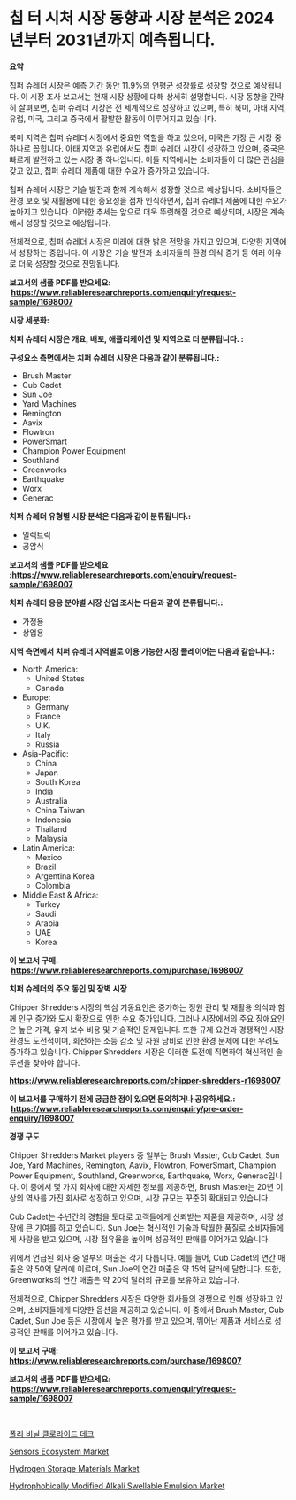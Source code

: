 <p><h1>칩 터 시처 시장 동향과 시장 분석은 2024년부터 2031년까지 예측됩니다.</h1></p><p><strong>요약</strong></p>
<p><p>칩퍼 슈레더 시장은 예측 기간 동안 11.9%의 연평균 성장률로 성장할 것으로 예상됩니다. 이 시장 조사 보고서는 현재 시장 상황에 대해 상세히 설명합니다. 시장 동향을 간략히 살펴보면, 칩퍼 슈레더 시장은 전 세계적으로 성장하고 있으며, 특히 북미, 아태 지역, 유럽, 미국, 그리고 중국에서 활발한 활동이 이루어지고 있습니다.</p><p>북미 지역은 칩퍼 슈레더 시장에서 중요한 역할을 하고 있으며, 미국은 가장 큰 시장 중 하나로 꼽힙니다. 아태 지역과 유럽에서도 칩퍼 슈레더 시장이 성장하고 있으며, 중국은 빠르게 발전하고 있는 시장 중 하나입니다. 이들 지역에서는 소비자들이 더 많은 관심을 갖고 있고, 칩퍼 슈레더 제품에 대한 수요가 증가하고 있습니다.</p><p>칩퍼 슈레더 시장은 기술 발전과 함께 계속해서 성장할 것으로 예상됩니다. 소비자들은 환경 보호 및 재활용에 대한 중요성을 점차 인식하면서, 칩퍼 슈레더 제품에 대한 수요가 높아지고 있습니다. 이러한 추세는 앞으로 더욱 뚜렷해질 것으로 예상되며, 시장은 계속해서 성장할 것으로 예상됩니다.</p><p>전체적으로, 칩퍼 슈레더 시장은 미래에 대한 밝은 전망을 가지고 있으며, 다양한 지역에서 성장하는 중입니다. 이 시장은 기술 발전과 소비자들의 환경 의식 증가 등 여러 이유로 더욱 성장할 것으로 전망됩니다.</p></p>
<p><strong>보고서의 샘플 PDF를 받으세요: &nbsp;<a href="https://www.reliableresearchreports.com/enquiry/request-sample/1698007">https://www.reliableresearchreports.com/enquiry/request-sample/1698007</a></strong></p>
<p><strong>시장 세분화:</strong></p>
<p><strong> 치퍼 슈레더 시장은 개요, 배포, 애플리케이션 및 지역으로 더 분류됩니다. :</strong></p>
<p><strong>구성요소 측면에서는 치퍼 슈레더 시장은 다음과 같이 분류됩니다.:</strong></p>
<p><ul><li>Brush Master</li><li>Cub Cadet</li><li>Sun Joe</li><li>Yard Machines</li><li>Remington</li><li>Aavix</li><li>Flowtron</li><li>PowerSmart</li><li>Champion Power Equipment</li><li>Southland</li><li>Greenworks</li><li>Earthquake</li><li>Worx</li><li>Generac</li></ul></p>
<p><strong> 치퍼 슈레더 유형별 시장 분석은 다음과 같이 분류됩니다.:</strong></p>
<p><ul><li>일렉트릭</li><li>공압식</li></ul></p>
<p><strong>보고서의 샘플 PDF를 받으세요 :<a href="https://www.reliableresearchreports.com/enquiry/request-sample/1698007">https://www.reliableresearchreports.com/enquiry/request-sample/1698007</a></strong></p>
<p><strong> 치퍼 슈레더 응용 분야별 시장 산업 조사는 다음과 같이 분류됩니다.:</strong></p>
<p><ul><li>가정용</li><li>상업용</li></ul></p>
<p><strong>지역 측면에서 치퍼 슈레더 지역별로 이용 가능한 시장 플레이어는 다음과 같습니다.:</strong></p>
<p><ul>
    <li>
        North America:
        <ul>
            <li>United States</li>
            <li>Canada</li>
        </ul>
    </li>
    <li>
        Europe:
        <ul>
            <li>Germany</li>
            <li>France</li>
            <li>U.K.</li>
            <li>Italy</li>
            <li>Russia</li>
        </ul>
    </li>
    <li>
        Asia-Pacific:
        <ul>
            <li>China</li>
            <li>Japan</li>
            <li>South Korea</li>
            <li>India</li>
            <li>Australia</li>
            <li>China Taiwan</li>
            <li>Indonesia</li>
            <li>Thailand</li>
            <li>Malaysia</li>
        </ul>
    </li>
    <li>
        Latin America:
        <ul>
            <li>Mexico</li>
            <li>Brazil</li>
            <li>Argentina Korea</li>
            <li>Colombia</li>
        </ul>
    </li>
    <li>
        Middle East & Africa:
        <ul>
            <li>Turkey</li>
            <li>Saudi</li>
            <li>Arabia</li>
            <li>UAE</li>
            <li>Korea</li>
        </ul>
    </li>
    </ul></p>
<p><strong>이 보고서 구매: &nbsp;<a href="https://www.reliableresearchreports.com/purchase/1698007">https://www.reliableresearchreports.com/purchase/1698007</a></strong></p>
<p><strong>치퍼 슈레더의 주요 동인 및 장벽 시장</strong></p>
<p><p>Chipper Shredders 시장의 핵심 기동요인은 증가하는 정원 관리 및 재활용 의식과 함께 인구 증가와 도시 확장으로 인한 수요 증가입니다. 그러나 시장에서의 주요 장애요인은 높은 가격, 유지 보수 비용 및 기술적인 문제입니다. 또한 규제 요건과 경쟁적인 시장 환경도 도전적이며, 회전하는 소등 감소 및 자원 낭비로 인한 환경 문제에 대한 우려도 증가하고 있습니다. Chipper Shredders 시장은 이러한 도전에 직면하여 혁신적인 솔루션을 찾아야 합니다.</p></p>
<p><strong><a href="https://www.reliableresearchreports.com/chipper-shredders-r1698007">https://www.reliableresearchreports.com/chipper-shredders-r1698007</a></strong></p>
<p><strong>이 보고서를 구매하기 전에 궁금한 점이 있으면 문의하거나 공유하세요.: &nbsp;<a href="https://www.reliableresearchreports.com/enquiry/pre-order-enquiry/1698007">https://www.reliableresearchreports.com/enquiry/pre-order-enquiry/1698007</a></strong></p>
<p><strong>경쟁 구도</strong></p>
<p><p>Chipper Shredders Market players 중 일부는 Brush Master, Cub Cadet, Sun Joe, Yard Machines, Remington, Aavix, Flowtron, PowerSmart, Champion Power Equipment, Southland, Greenworks, Earthquake, Worx, Generac입니다. 이 중에서 몇 가지 회사에 대한 자세한 정보를 제공하면, Brush Master는 20년 이상의 역사를 가진 회사로 성장하고 있으며, 시장 규모는 꾸준히 확대되고 있습니다. </p><p>Cub Cadet는 수년간의 경험을 토대로 고객들에게 신뢰받는 제품을 제공하며, 시장 성장에 큰 기여를 하고 있습니다. Sun Joe는 혁신적인 기술과 탁월한 품질로 소비자들에게 사랑을 받고 있으며, 시장 점유율을 높이며 성공적인 판매를 이어가고 있습니다.</p><p>위에서 언급된 회사 중 일부의 매출은 각기 다릅니다. 예를 들어, Cub Cadet의 연간 매출은 약 50억 달러에 이르며, Sun Joe의 연간 매출은 약 15억 달러에 달합니다. 또한, Greenworks의 연간 매출은 약 20억 달러의 규모를 보유하고 있습니다.</p><p>전체적으로, Chipper Shredders 시장은 다양한 회사들의 경쟁으로 인해 성장하고 있으며, 소비자들에게 다양한 옵션을 제공하고 있습니다. 이 중에서 Brush Master, Cub Cadet, Sun Joe 등은 시장에서 높은 평가를 받고 있으며, 뛰어난 제품과 서비스로 성공적인 판매를 이어가고 있습니다.</p></p>
<p><strong>이 보고서 구매: &nbsp; <a href="https://www.reliableresearchreports.com/purchase/1698007">https://www.reliableresearchreports.com/purchase/1698007</a></strong></p>
<p><strong>보고서의 샘플 PDF를 받으세요: &nbsp;<a href="https://www.reliableresearchreports.com/enquiry/request-sample/1698007">https://www.reliableresearchreports.com/enquiry/request-sample/1698007</a></strong><strong></strong></p>
<p>&nbsp;</p>
<p><p><a href="https://github.com/crfsywufhm81415/Market-Research-Report-List-1/blob/main/130624924094.md">폴리 비닐 클로라이드 데크</a></p><p><a href="https://github.com/RickHolmes3/Market-Research-Report-List-4/blob/main/sensors-ecosystem-market.md">Sensors Ecosystem Market</a></p><p><a href="https://www.linkedin.com/pulse/hydrogen-storage-materials-market-size-growth-forecast-from-2024-zecoc?trackingId=tjteSf5yyaZkAfV%2BoSw3QA%3D%3D">Hydrogen Storage Materials Market</a></p><p><a href="https://www.linkedin.com/pulse/hydrophobically-modified-alkali-swellable-emulsion-market-size-tc0pc?trackingId=7w%2BReufj9A53%2FZlzpe88og%3D%3D">Hydrophobically Modified Alkali Swellable Emulsion Market</a></p></p>